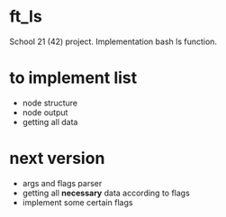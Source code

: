 # ft_ls
School 21 (42) project. Implementation bash ls function.


# to implement list
- node structure
- node output
- getting all data

# next version
- args and flags parser
- getting all **necessary** data according to flags
- implement some certain flags